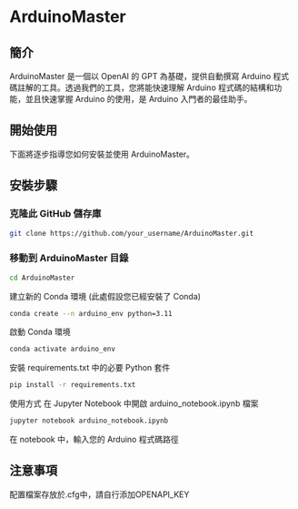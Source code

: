 # ArduinoMaster
## 簡介
ArduinoMaster 是一個以 OpenAI 的 GPT 為基礎，提供自動撰寫 Arduino 程式碼註解的工具。透過我們的工具，您將能快速理解 Arduino 程式碼的結構和功能，並且快速掌握 Arduino 的使用，是 Arduino 入門者的最佳助手。

## 開始使用
下面將逐步指導您如何安裝並使用 ArduinoMaster。

## 安裝步驟
### 克隆此 GitHub 儲存庫
```bash
git clone https://github.com/your_username/ArduinoMaster.git
```
### 移動到 ArduinoMaster 目錄
```bash
cd ArduinoMaster
```
建立新的 Conda 環境 (此處假設您已經安裝了 Conda)
```bash
conda create --n arduino_env python=3.11
```
啟動 Conda 環境
```bash
conda activate arduino_env
```
安裝 requirements.txt 中的必要 Python 套件
```bash
pip install -r requirements.txt
```
使用方式
在 Jupyter Notebook 中開啟 arduino_notebook.ipynb 檔案
```bash
jupyter notebook arduino_notebook.ipynb
```
在 notebook 中，輸入您的 Arduino 程式碼路徑


## 注意事項
配置檔案存放於.cfg中，請自行添加OPENAPI_KEY
